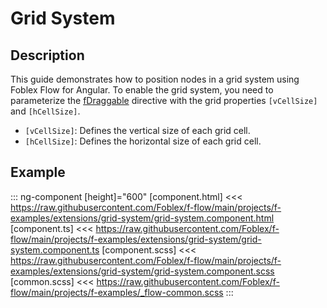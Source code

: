﻿# Grid System

## Description

This guide demonstrates how to position nodes in a grid system using Foblex Flow for Angular. To enable the grid system, you need to parameterize the [fDraggable](./docs/f-draggable-directive) directive with the grid properties `[vCellSize]` and `[hCellSize]`.

- `[vCellSize]`: Defines the vertical size of each grid cell.
- `[hCellSize]`: Defines the horizontal size of each grid cell.

## Example

::: ng-component <grid-system></grid-system> [height]="600"
[component.html] <<< https://raw.githubusercontent.com/Foblex/f-flow/main/projects/f-examples/extensions/grid-system/grid-system.component.html
[component.ts] <<< https://raw.githubusercontent.com/Foblex/f-flow/main/projects/f-examples/extensions/grid-system/grid-system.component.ts
[component.scss] <<< https://raw.githubusercontent.com/Foblex/f-flow/main/projects/f-examples/extensions/grid-system/grid-system.component.scss
[common.scss] <<< https://raw.githubusercontent.com/Foblex/f-flow/main/projects/f-examples/_flow-common.scss
:::





